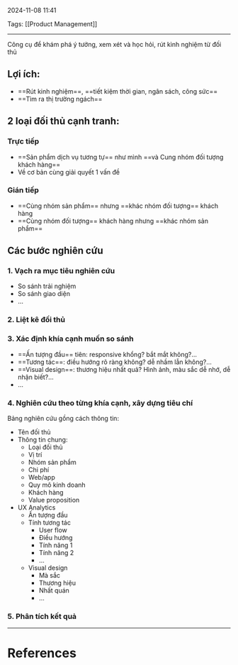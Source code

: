 2024-11-08 11:41

Tags: [[Product Management]]

---

 Công cụ để  khám phá ý tưởng, xem xét và học hỏi, rút kình nghiệm từ đối thủ
## Lợi ích:
- ==Rút kinh nghiệm==, ==tiết kiệm thời gian, ngân sách, công sức==
- ==Tìm ra thị trường ngách==
## 2 loại đối thủ cạnh tranh:
### Trực tiếp
- ==Sản phẩm dịch vụ tương tự== như mình ==và Cung nhóm đối tượng khách hàng==
- Về cơ bản cùng giải quyết 1 vấn đề
### Gián tiếp
- ==Cùng nhóm sản phẩm== nhưng ==khác nhóm đối tượng== khách hàng
- ==Cùng nhóm đối tượng== khách hàng nhưng ==khác nhóm sản phẩm==
## Các bước nghiên cứu
### 1. Vạch ra mục tiêu nghiên cứu
- So sánh trải nghiệm
- So sánh giao diện
- ...
### 2. Liệt kê đối thủ
### 3. Xác định khía cạnh muốn so sánh
- ==Ấn tượng đầu== tiên: responsive khổng? bắt mắt không?...
- ==Tương tác==: điều hướng rõ ràng không? dễ nhầm lẫn không?...
- ==Visual design==:  thương hiệu nhất quả? Hình ảnh, màu sắc dễ nhớ, dễ nhận biết?...
- ...
### 4. Nghiên cứu theo từng khía cạnh, xây dựng tiêu chí
Bảng nghiên cứu gồng cách thông tin:
- Tên đối thủ
- Thông tin chung:
	- Loại đối thủ
	- Vị trí
	- Nhóm sản phẩm
	- Chi phí
	- Web/app
	- Quy mô kinh doanh
	- Khách hàng
	- Value proposition
- UX Analytics
	- Ấn tượng đầu
	- Tính tương tác
		- User flow
		- Điều hướng
		- Tính năng 1
		- Tính năng 2
		- ...
	- Visual design
		- Mà sắc
		- Thương hiệu
		- Nhất quán
		- ...
### 5. Phân tích kết quả

---
# References